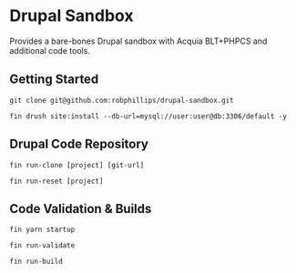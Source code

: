 # Drupal Sandbox

Provides a bare-bones Drupal sandbox with Acquia BLT+PHPCS and additional code tools.

## Getting Started

```shell
git clone git@github.com:robphillips/drupal-sandbox.git
```
```shell
fin drush site:install --db-url=mysql://user:user@db:3306/default -y
```

## Drupal Code Repository

```shell
fin run-clone [project] [git-url]
```
```shell
fin run-reset [project]
```

## Code Validation & Builds

```shell
fin yarn startup
```
```shell
fin run-validate
```
```shell
fin run-build
```
